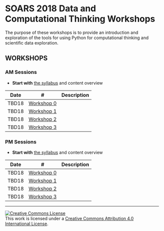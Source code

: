 # SOARS 2018 Data and Computational Thinking Workshops

The purpose of these workshops is to provide an introduction and exploration of the tools for using Python for computational thinking and scientific data exploration.

## WORKSHOPS

### AM Sessions

* **Start with** [the syllabus](./A) and content overview

| Date | # | Description |
|------|---|-------------|
| TBD18 | [Workshop 0](./A/ws0) | |
| TBD18 | [Workshop 1](./A/ws1) | |
| TBD18 | [Workshop 2](./A/ws2) | |
| TBD18 | [Workshop 3](./A/ws3) | |


### PM Sessions

* **Start with** [the syllabus](./P) and content overview

| Date | # | Description |
|------|---|-------------|
| TBD18 | [Workshop 0](./P/ws0) | |
| TBD18 | [Workshop 1](./P/ws1) | |
| TBD18 | [Workshop 2](./P/ws2) | |
| TBD18 | [Workshop 3](./P/ws3) | |

---
<a rel="license" href="http://creativecommons.org/licenses/by/4.0/"><img alt="Creative Commons License" style="border-width:0" src="https://i.creativecommons.org/l/by/4.0/88x31.png" /></a><br />This work is licensed under a <a rel="license" href="http://creativecommons.org/licenses/by/4.0/">Creative Commons Attribution 4.0 International License</a>.